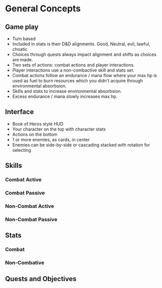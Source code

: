 # General Concepts

## Game play

- Turn based
- Included in stats is their D&D alignments. Good, Neutral, evil, lawful, choatic
- Choices through quests always impact alignment and shifts as choices are made.
- Two sets of actions: combat actions and player interactions.
- Player interactions use a non-combactive skill and stats set.
- Combat actions follow an endurance / mana flow where your max hp is used as fuel to burn resources which you didn't acquire through environmental absorbsion.
- Skills and stats to increase environmental absorbsion.
- Excess endurance / mana slowly increases max hp.

## Interface

- Book of Heros style HUD
- Your character on the top with character stats
- Actions on the bottom
- 1 or more enemies, as cards, in center
- Enemies can be side-by-side or cascading stacked with rotation for selecting

## Skills


### Combat Active


### Combat Passive


### Non-Combat Active


### Non-Combat Passive


## Stats


### Combat


### Non-Combative


## Quests and Objectives

